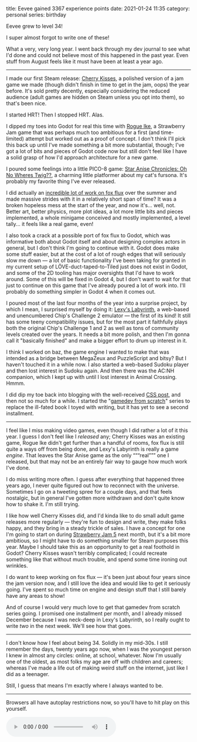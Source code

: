 title: Eevee gained 3367 experience points
date: 2021-01-24 11:35
category: personal
series: birthday

Eevee grew to level 34!

I super almost forgot to write one of these!

What a very, very long year.  I went back through my dev journal to see what I'd done and could not believe most of this happened in the past year.  Even stuff from August feels like it must have been at least a year ago.

<!-- more -->

----

I made our first Steam release: [Cherry Kisses](https://store.steampowered.com/app/1259530/Cherry_Kisses/), a polished version of a jam game we made (though didn't finish in time to get in the jam, oops) the year before.  It's sold pretty decently, especially considering the reduced audience (adult games are hidden on Steam unless you opt into them), so that's been nice.

I started HRT!  Then I stopped HRT.  Alas.

I dipped my toes into Godot for real this time with [Rogue Ike](https://eevee.itch.io/rogue-ike), a Strawberry Jam game that was perhaps much too ambitious for a first (and time-limited) attempt but worked out as a proof of concept.  I don't think I'll pick this back up until I've made something a bit more substantial, though; I've got a lot of bits and pieces of Godot code now but still don't feel like I have a solid grasp of how I'd approach architecture for a new game.

I poured some feelings into a little PICO-8 game: [Star Anise Chronicles: Oh No Wheres Twig??](https://eevee.itch.io/anise-wheres-twig), a charming little platformer about my cat's fursona.  It's probably my favorite thing I've ever released.

I did actually an [incredible lot of work on fox flux]({filename}/dev/2020-08-04-fox-flux-three-years-later.markdown) over the summer and made massive strides with it in a relatively short span of time?  It was a broken hopeless mess at the start of the year, and now it's...  well, not.  Better art, better physics, more plot ideas, a lot more little bits and pieces implemented, a whole minigame conceived and mostly implemented, a level tally...  it feels like a real game, even!

I also took a crack at a possible port of fox flux to Godot, which was informative both about Godot itself and about designing complex actors in general, but I don't think I'm going to continue with it.  Godot does make some stuff easier, but at the cost of a lot of rough edges that will seriously slow me down — a lot of basic functionality I've been taking for granted in my current setup of LÖVE-duct-taped-to-Tiled just does not exist in Godot, and some of the 2D tooling has major oversights that I'd have to work around.  Some of this will be fixed in Godot 4, but I don't want to wait for that just to continue on this game that I've already poured a lot of work into.  I'll probably do something simpler in Godot 4 when it comes out.

I poured most of the last four months of the year into a surprise project, by which I mean, I surprised myself by doing it: [Lexy's Labyrinth]({filename}/updates/2020-09-26-lexys-labyrinth.markdown), a web-based and unencumbered Chip's Challenge 2 emulator — the first of its kind!  It still has some teeny compatibility issues, but for the most part it faithfully plays both the original Chip's Challenge 1 and 2 as well as tons of community levels created over the years.  It needs a bit more polish, and then I'm gonna call it "basically finished" and make a bigger effort to drum up interest in it.

I think I worked on baz, the game engine I wanted to make that was intended as a bridge between MegaZeux and PuzzleScript and bitsy?  But I haven't touched it in a while now.  I also started a web-based Sudoku player and then lost interest in Sudoku again.  And then there was the AC:NH companion, which I kept up with until I lost interest in Animal Crossing.  Hmmm.

I did dip my toe back into blogging with the well-received [CSS post]({filename}/2020-02-01-old-css-new-css.markdown), and then not so much for a while.  I started the "[gamedev from scratch]({filename}/2020-11-30-gamedev-from-scratch-0-groundwork.markdown)" series to replace the ill-fated book I toyed with writing, but it has yet to see a second installment.

----

I feel like I miss making video games, even though I did rather a lot of it this year.  I guess I don't feel like I _released_ any; Cherry Kisses was an existing game, Rogue Ike didn't get further than a handful of rooms, fox flux is still quite a ways off from being done, and Lexy's Labyrinth is really a game _engine_.  That leaves the Star Anise game as the only “““real””” one I released, but that may not be an entirely fair way to gauge how much work I've done.

I do miss writing more often.  I guess after everything that happened three years ago, I never quite figured out how to reconnect with the universe.  Sometimes I go on a tweeting spree for a couple days, and that feels nostalgic, but in general I've gotten more withdrawn and don't quite know how to shake it.  I'm still trying.

I like how well Cherry Kisses did, and I'd kinda like to do small adult game releases more regularly — they're fun to design and write, they make folks happy, and they bring in a steady trickle of sales.  I have a concept for one I'm going to start on during [Strawberry Jam 5](https://itch.io/jam/strawberry-jam-5) next month, but it's a bit more ambitious, so I might have to do something smaller for Steam purposes this year.  Maybe I should take this as an opportunity to get a real foothold in Godot?  Cherry Kisses wasn't terribly complicated; I could recreate something like that without much trouble, and spend some time ironing out wrinkles.

I do want to keep working on fox flux — it's been just about four years since the jam version now, and I still love the idea and would like to get it seriously going.  I've spent so much time on engine and design stuff that I still barely have any areas to show!

And of course I would very much love to get that gamedev from scratch series going.  I promised one installment per month, and I already missed December because I was neck-deep in Lexy's Labyrinth, so I really ought to write _two_ in the next week.  We'll see how that goes.

----

I don't know how I feel about being 34.  Solidly in my mid-30s.  I still remember the days, twenty years ago now, when I was the youngest person I knew in almost any circles: online, at school, whatever.  Now I'm usually one of the oldest, as most folks my age are off with children and careers; whereas I've made a life out of making weird stuff on the internet, just like I did as a teenager.

Still, I guess that means I'm exactly where I always wanted to be.

----

Browsers all have autoplay restrictions now, so you'll have to hit play on this yourself.

<audio src="/media/2012-01/levelup.ogv" controls autoplay>
